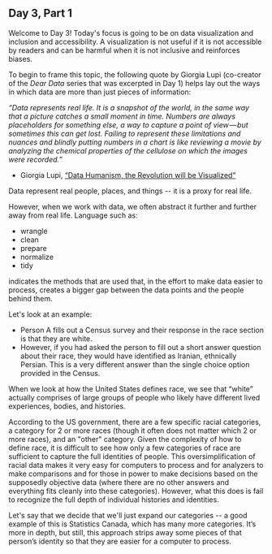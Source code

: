 ## Day 3, Part 1
Welcome to Day 3! Today's focus is going to be on data visualization and inclusion and accessibility. A visualization is not useful if it is not accessible by readers and can be harmful when it is not inclusive and reinforces biases. 

To begin to frame this topic, the following quote by Giorgia Lupi (co-creator of the *Dear Data* series that was excerpted in Day 1) helps lay out the ways in which data are more than just pieces of information: 

*“Data represents real life. It is a snapshot of the world, in the same way that a picture catches a small moment in time. Numbers are always placeholders for something else, a way to capture a point of view — but sometimes this can get lost. Failing to represent these limitations and nuances and blindly putting numbers in a chart is like reviewing a movie by analyzing the chemical properties of the cellulose on which the images were recorded.”*

* Giorgia Lupi, [“Data Humanism, the Revolution will be Visualized”](http://giorgialupi.com/data-humanism-my-manifesto-for-a-new-data-wold "Data Humanism, the Revolution will be Visualized") 

Data represent real people, places, and things -- it is a proxy for real life. 

However, when we work with data, we often abstract it further and further away from real life. Language such as:
* wrangle
* clean
* prepare
* normalize
* tidy

indicates the methods that are used that, in the effort to make data easier to process, creates a bigger gap between the data points and the people behind them. 

Let's look at an example: 

* Person A fills out a Census survey and their response in the race section is that they are white.
* However, if you had asked the person to fill out a short answer question about their race, they would have identified as Iranian, ethnically Persian. This is a very different answer than the single choice option provided in the Census. 

When we look at how the United States defines race, we see that “white” actually comprises of large groups of people who likely have different lived experiences, bodies, and histories. 

According to the US government, there are a few specific racial categories, a category for 2 or more races (though it often does not matter which 2 or more races), and an "other" category. Given the complexity of how to define race, it is difficult to see how only a few categories of race are sufficient to capture the full identities of people. This oversimplification of racial data makes it very easy for computers to process and for analyzers to make comparisons and for those in power to make decisions based on the supposedly objective data (where there are no other answers and everything fits cleanly into these categories). However, what this does is fail to recognize the full depth of individual histories and identities.

Let's say that we decide that we'll just expand our categories -- a good example of this is Statistics Canada, which has many more categories. It’s more in depth, but still, this approach strips away some pieces of that person’s identity so that they are easier for a computer to process. 

